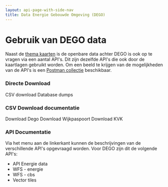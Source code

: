 ```yaml
---
layout: api-page-with-side-nav
title: Data Energie Gebouwde Omgeving (DEGO)
---
```


# Gebruik van DEGO data

Naast de [thema kaarten](../themas/) is de openbare data achter DEGO is ook op te vragen via een aantal API's. Dit zijn dezelfde API's die ook door de kaartlagen gebruikt worden.
Om een beeld te krijgen van de mogelijkheden van de API's is een [Postman collectie](/_assets/CDF.postman_collection.json) beschikbaar.

### Directe Download
CSV download
Database dumps

### CSV Download documentatie
Download Dego
Download Wijkpaspoort
Download KVK


### API Documentatie

Via het menu aan de linkerkant kunnen de beschrijvingen van de verschillende API's opgevraagd worden. Voor DEGO zijn dit de volgende API's:

- API Energie data
- WFS - energie
- WFS - cbs
- Vector tiles
